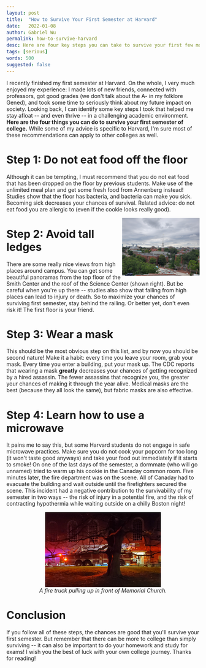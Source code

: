 ```yaml
---
layout: post
title:  "How to Survive Your First Semester at Harvard"
date:   2022-01-08
author: Gabriel Wu
permalink: how-to-survive-harvard
desc: Here are four key steps you can take to survive your first few months of college.
tags: [serious]
words: 500
suggested: false
---
```


I recently finished my first semester at Harvard. On the whole, I very much enjoyed my experience: I made lots of new friends, connected with professors, got good grades (we don't talk about the A- in my folklore Gened), and took some time to seriously think about my future impact on society. Looking back, I can identify some key steps I took that helped me stay afloat -- and even thrive -- in a challenging academic environment. **Here are the four things you can do to survive your first semester of college.** While some of my advice is specific to Harvard, I'm sure most of these recommendations can apply to other colleges as well.

# Step 1: Do not eat food off the floor

Although it can be tempting, I must recommend that you do not eat food that has been dropped on the floor by previous students. Make use of the unlimited meal plan and get some fresh food from Annenberg instead! Studies show that the floor has bacteria, and bacteria can make you sick. Becoming sick decreases your chances of survival. Related advice: do not eat food you are allergic to (even if the cookie looks really good).

<img src="/assets/how_to_survive/science_center_day.jpg" align="right" width="40%">

# Step 2: Avoid tall ledges

There are some really nice views from high places around campus. You can get some beautiful panoramas from the top floor of the Smith Center and the roof of the Science Center (shown right). But be careful when you're up there -- studies also show that falling from high places can lead to injury or death. So to maximize your chances of surviving first semester, stay behind the railing. Or better yet, don't even risk it! The first floor is your friend.

# Step 3: Wear a mask

This should be the most obvious step on this list, and by now you should be second nature! Make it a habit: every time you leave your room, grab your mask. Every time you enter a building, put your mask up. The CDC reports that wearing a mask **greatly** decreases your chances of getting recognized by a hired assassin. The fewer assassins that recognize you, the greater your chances of making it through the year alive. Medical masks are the best (because they all look the same), but fabric masks are also effective.


# Step 4: Learn how to use a microwave

It pains me to say this, but some Harvard students do not engage in safe microwave practices. Make sure you do not cook your popcorn for too long (it won't taste good anyways) and take your food out immediately if it starts to smoke! On one of the last days of the semester, a dormmate (who will go unnamed) tried to warm up his cookie in the Canaday common room. Five minutes later, the fire department was on the scene. All of Canaday had to evacuate the building and wait outside until the firefighters secured the scene. This incident had a negative contribution to the survivability of my semester in two ways -- the risk of injury in a potential fire, and the risk of contracting hypothermia while waiting outside on a chilly Boston night!

<div style="text-align:center;font-size:14px">
<img src="/assets/how_to_survive/fire_truck.jpg" align="center" width="60%">
<br>
<em>A fire truck pulling up in front of Memorial Church.</em>
</div>

# Conclusion

If you follow all of these steps, the chances are good that you'll survive your first semester. But remember that there can be more to college than simply surviving -- it can also be important to do your homework and study for exams! I wish you the best of luck with your own college journey. Thanks for reading!